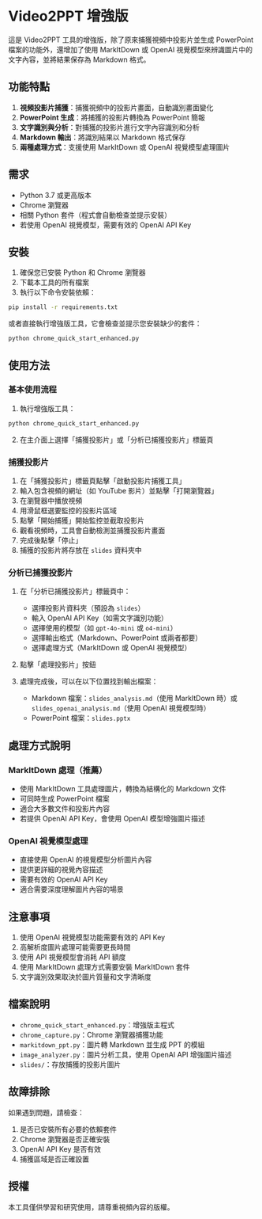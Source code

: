 # Video2PPT 增強版

這是 Video2PPT 工具的增強版，除了原來捕獲視頻中投影片並生成 PowerPoint 檔案的功能外，還增加了使用 MarkItDown 或 OpenAI 視覺模型來辨識圖片中的文字內容，並將結果保存為 Markdown 格式。

## 功能特點

1. **視頻投影片捕獲**：捕獲視頻中的投影片畫面，自動識別畫面變化
2. **PowerPoint 生成**：將捕獲的投影片轉換為 PowerPoint 簡報
3. **文字識別與分析**：對捕獲的投影片進行文字內容識別和分析
4. **Markdown 輸出**：將識別結果以 Markdown 格式保存
5. **兩種處理方式**：支援使用 MarkItDown 或 OpenAI 視覺模型處理圖片

## 需求

- Python 3.7 或更高版本
- Chrome 瀏覽器
- 相關 Python 套件（程式會自動檢查並提示安裝）
- 若使用 OpenAI 視覺模型，需要有效的 OpenAI API Key

## 安裝

1. 確保您已安裝 Python 和 Chrome 瀏覽器
2. 下載本工具的所有檔案
3. 執行以下命令安裝依賴：

```bash
pip install -r requirements.txt
```

或者直接執行增強版工具，它會檢查並提示您安裝缺少的套件：

```bash
python chrome_quick_start_enhanced.py
```

## 使用方法

### 基本使用流程

1. 執行增強版工具：

```bash
python chrome_quick_start_enhanced.py
```

2. 在主介面上選擇「捕獲投影片」或「分析已捕獲投影片」標籤頁

### 捕獲投影片

1. 在「捕獲投影片」標籤頁點擊「啟動投影片捕獲工具」
2. 輸入包含視頻的網址（如 YouTube 影片）並點擊「打開瀏覽器」
3. 在瀏覽器中播放視頻
4. 用滑鼠框選要監控的投影片區域
5. 點擊「開始捕獲」開始監控並截取投影片
6. 觀看視頻時，工具會自動檢測並捕獲投影片畫面
7. 完成後點擊「停止」
8. 捕獲的投影片將存放在 `slides` 資料夾中

### 分析已捕獲投影片

1. 在「分析已捕獲投影片」標籤頁中：
   - 選擇投影片資料夾（預設為 `slides`）
   - 輸入 OpenAI API Key（如需文字識別功能）
   - 選擇使用的模型（如 `gpt-4o-mini` 或 `o4-mini`）
   - 選擇輸出格式（Markdown、PowerPoint 或兩者都要）
   - 選擇處理方式（MarkItDown 或 OpenAI 視覺模型）

2. 點擊「處理投影片」按鈕

3. 處理完成後，可以在以下位置找到輸出檔案：
   - Markdown 檔案：`slides_analysis.md`（使用 MarkItDown 時）或 `slides_openai_analysis.md`（使用 OpenAI 視覺模型時）
   - PowerPoint 檔案：`slides.pptx`

## 處理方式說明

### MarkItDown 處理（推薦）

- 使用 MarkItDown 工具處理圖片，轉換為結構化的 Markdown 文件
- 可同時生成 PowerPoint 檔案
- 適合大多數文件和投影片內容
- 若提供 OpenAI API Key，會使用 OpenAI 模型增強圖片描述

### OpenAI 視覺模型處理

- 直接使用 OpenAI 的視覺模型分析圖片內容
- 提供更詳細的視覺內容描述
- 需要有效的 OpenAI API Key
- 適合需要深度理解圖片內容的場景

## 注意事項

1. 使用 OpenAI 視覺模型功能需要有效的 API Key
2. 高解析度圖片處理可能需要更長時間
3. 使用 API 視覺模型會消耗 API 額度
4. 使用 MarkItDown 處理方式需要安裝 MarkItDown 套件
5. 文字識別效果取決於圖片質量和文字清晰度

## 檔案說明

- `chrome_quick_start_enhanced.py`：增強版主程式
- `chrome_capture.py`：Chrome 瀏覽器捕獲功能
- `markitdown_ppt.py`：圖片轉 Markdown 並生成 PPT 的模組
- `image_analyzer.py`：圖片分析工具，使用 OpenAI API 增強圖片描述
- `slides/`：存放捕獲的投影片圖片

## 故障排除

如果遇到問題，請檢查：

1. 是否已安裝所有必要的依賴套件
2. Chrome 瀏覽器是否正確安裝
3. OpenAI API Key 是否有效
4. 捕獲區域是否正確設置

## 授權

本工具僅供學習和研究使用，請尊重視頻內容的版權。 